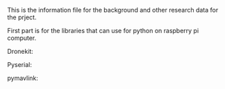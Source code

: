 This is the information file for the background and other research data for the prject.

First part is for the libraries that can use for python on raspberry pi computer.

Dronekit:

Pyserial:

pymavlink:

